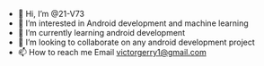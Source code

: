 - 👋 Hi, I’m @21-V73
- 👀 I’m interested in Android development and machine learning
- 🌱 I’m currently learning android development
- 💞️ I’m looking to collaborate on any android development project
- 📫 How to reach me Email victorgerry1@gmail.com

<!---
21-V73/21-V73 is a ✨ special ✨ repository because its `README.md` (this file) appears on your GitHub profile.
You can click the Preview link to take a look at your changes.
--->
